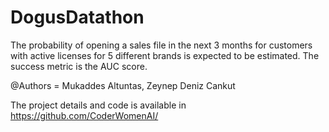 # DogusDatathon
  The probability of opening a sales file in the next 3 months for customers with active licenses for 5 different brands is expected to be estimated. The success metric is the AUC score.


@Authors = Mukaddes Altuntas, Zeynep Deniz Cankut

The project details and code is available in https://github.com/CoderWomenAI/
